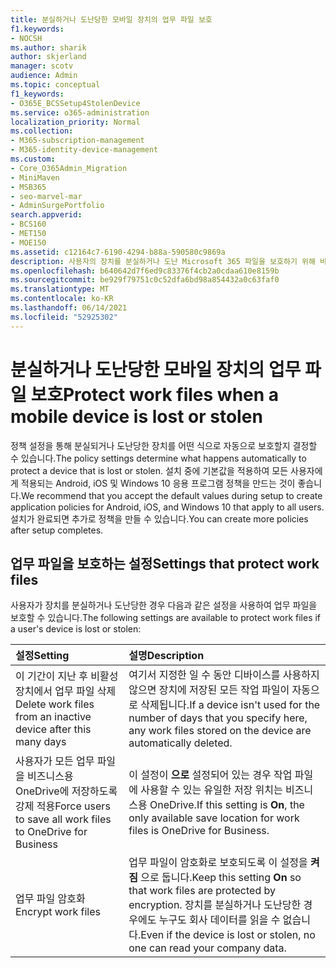 ```yaml
---
title: 분실하거나 도난당한 모바일 장치의 업무 파일 보호
f1.keywords:
- NOCSH
ms.author: sharik
author: skjerland
manager: scotv
audience: Admin
ms.topic: conceptual
f1_keywords:
- O365E_BCSSetup4StolenDevice
ms.service: o365-administration
localization_priority: Normal
ms.collection:
- M365-subscription-management
- M365-identity-device-management
ms.custom:
- Core_O365Admin_Migration
- MiniMaven
- MSB365
- seo-marvel-mar
- AdminSurgePortfolio
search.appverid:
- BCS160
- MET150
- MOE150
ms.assetid: c12164c7-6190-4294-b88a-590580c9869a
description: 사용자의 장치를 분실하거나 도난 Microsoft 365 파일을 보호하기 위해 비즈니스용 에지에서 사용할 수 있는 설정에 대해 자세히 알아보습니다.
ms.openlocfilehash: b640642d7f6ed9c83376f4cb2a0cdaa610e8159b
ms.sourcegitcommit: be929f79751c0c52dfa6bd98a854432a0c63faf0
ms.translationtype: MT
ms.contentlocale: ko-KR
ms.lasthandoff: 06/14/2021
ms.locfileid: "52925302"
---
```

# <a name="protect-work-files-when-a-mobile-device-is-lost-or-stolen"></a><span data-ttu-id="5e4e8-103">분실하거나 도난당한 모바일 장치의 업무 파일 보호</span><span class="sxs-lookup"><span data-stu-id="5e4e8-103">Protect work files when a mobile device is lost or stolen</span></span>

<span data-ttu-id="5e4e8-104">정책 설정을 통해 분실되거나 도난당한 장치를 어떤 식으로 자동으로 보호할지 결정할 수 있습니다.</span><span class="sxs-lookup"><span data-stu-id="5e4e8-104">The policy settings determine what happens automatically to protect a device that is lost or stolen.</span></span> <span data-ttu-id="5e4e8-105">설치 중에 기본값을 적용하여 모든 사용자에게 적용되는 Android, iOS 및 Windows 10 응용 프로그램 정책을 만드는 것이 좋습니다.</span><span class="sxs-lookup"><span data-stu-id="5e4e8-105">We recommend that you accept the default values during setup to create application policies for Android, iOS, and Windows 10 that apply to all users.</span></span> <span data-ttu-id="5e4e8-106">설치가 완료되면 추가로 정책을 만들 수 있습니다.</span><span class="sxs-lookup"><span data-stu-id="5e4e8-106">You can create more policies after setup completes.</span></span>
  
## <a name="settings-that-protect-work-files"></a><span data-ttu-id="5e4e8-107">업무 파일을 보호하는 설정</span><span class="sxs-lookup"><span data-stu-id="5e4e8-107">Settings that protect work files</span></span>

<span data-ttu-id="5e4e8-108">사용자가 장치를 분실하거나 도난당한 경우 다음과 같은 설정을 사용하여 업무 파일을 보호할 수 있습니다.</span><span class="sxs-lookup"><span data-stu-id="5e4e8-108">The following settings are available to protect work files if a user's device is lost or stolen:</span></span>


|<span data-ttu-id="5e4e8-109">설정</span><span class="sxs-lookup"><span data-stu-id="5e4e8-109">Setting</span></span>  <br/> |<span data-ttu-id="5e4e8-110">설명</span><span class="sxs-lookup"><span data-stu-id="5e4e8-110">Description</span></span>  <br/> |
|:-----|:-----|
|<span data-ttu-id="5e4e8-111">이 기간이 지난 후 비활성 장치에서 업무 파일 삭제</span><span class="sxs-lookup"><span data-stu-id="5e4e8-111">Delete work files from an inactive device after this many days</span></span>  <br/> |<span data-ttu-id="5e4e8-112">여기서 지정한 일 수 동안 디바이스를 사용하지 않으면 장치에 저장된 모든 작업 파일이 자동으로 삭제됩니다.</span><span class="sxs-lookup"><span data-stu-id="5e4e8-112">If a device isn't used for the number of days that you specify here, any work files stored on the device are automatically deleted.</span></span>  <br/> |
|<span data-ttu-id="5e4e8-113">사용자가 모든 업무 파일을 비즈니스용 OneDrive에 저장하도록 강제 적용</span><span class="sxs-lookup"><span data-stu-id="5e4e8-113">Force users to save all work files to OneDrive for Business</span></span>  <br/> |<span data-ttu-id="5e4e8-114">이 설정이 **으로** 설정되어 있는 경우 작업 파일에 사용할 수 있는 유일한 저장 위치는 비즈니스용 OneDrive.</span><span class="sxs-lookup"><span data-stu-id="5e4e8-114">If this setting is **On**, the only available save location for work files is OneDrive for Business.</span></span>  <br/> |
|<span data-ttu-id="5e4e8-115">업무 파일 암호화</span><span class="sxs-lookup"><span data-stu-id="5e4e8-115">Encrypt work files</span></span>  <br/> |<span data-ttu-id="5e4e8-116">업무 파일이 암호화로 보호되도록 이 설정을 **켜짐** 으로 둡니다.</span><span class="sxs-lookup"><span data-stu-id="5e4e8-116">Keep this setting **On** so that work files are protected by encryption.</span></span> <span data-ttu-id="5e4e8-117">장치를 분실하거나 도난당한 경우에도 누구도 회사 데이터를 읽을 수 없습니다.</span><span class="sxs-lookup"><span data-stu-id="5e4e8-117">Even if the device is lost or stolen, no one can read your company data.</span></span>  <br/> |
   


